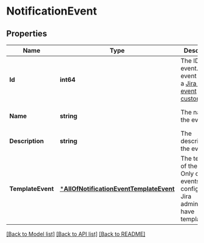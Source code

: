 # NotificationEvent

## Properties
Name | Type | Description | Notes
------------ | ------------- | ------------- | -------------
**Id** | **int64** | The ID of the event. The event can be a [Jira system event](https://confluence.atlassian.com/x/8YdKLg#Creatinganotificationscheme-eventsEvents) or a [custom event](https://confluence.atlassian.com/x/AIlKLg). | [optional] [default to null]
**Name** | **string** | The name of the event. | [optional] [default to null]
**Description** | **string** | The description of the event. | [optional] [default to null]
**TemplateEvent** | [***AllOfNotificationEventTemplateEvent**](AllOfNotificationEventTemplateEvent.md) | The template of the event. Only custom events configured by Jira administrators have template. | [optional] [default to null]

[[Back to Model list]](../README.md#documentation-for-models) [[Back to API list]](../README.md#documentation-for-api-endpoints) [[Back to README]](../README.md)


